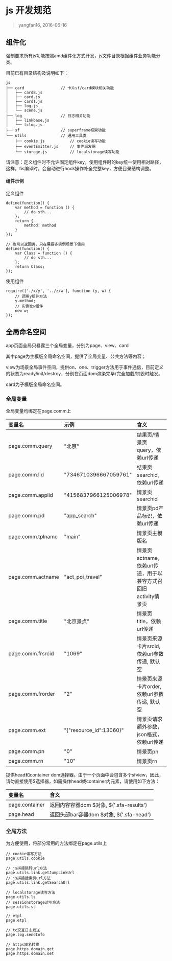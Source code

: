 # js 开发规范

> yangfan16, 2016-06-16

## 组件化

强制要求所有js功能按照amd组件化方式开发，js文件目录根据组件业务功能分类。

目前已有目录结构及说明如下：

```
js
├── card                // 卡片sf/card模块相关功能
│   ├── cardB.js
│   ├── card.js
│   ├── cardT.js
│   ├── log.js
│   └── scene.js
├── log                 // 日志相关功能
│   ├── linkbase.js
│   └── tclog.js
├── sf                  // superframe框架功能
└── utils               // 通用工具类
    ├── cookie.js           // cookie读写功能
    ├── eventEmitter.js     // 事件派发器
    └── storage.js          // localstorage读写功能

```

请注意：定义组件时不允许固定组件key，使用组件时的key统一使用相对路径，这样，fis编译时，会自动进行hock操作补全完整key，方便目录结构调整。



#### 组件示例

定义组件

```
define(function() {
    var method = function () {
        // do sth...
    };
    return {
        method: method
    }
});

// 也可以返回类，只在需要多实例场景下使用
define(function() {
    var Class = function () {
        // do sth...
    };
    return Class;
});
```

使用组件

```
require(['./x/y', '../z/w'], function (y, w) {
    // 调用y组件方法
    y.method;
    // 实例化w组件
    new w;
});

```


## 全局命名空间

app页面全局只暴露三个全局变量，分别为page、view、card

其中page为主模版全局命名空间，提供了全局变量、公共方法等内容；

view为场景全局事件空间，提供on、one、trigger方法用于事件通信，目前定义的状态为ready/init/destroy，分别在页面dom渲染完毕/完全加载/销毁时触发。

card为子模版全局命名空间。


### 全局变量

全局变量均绑定在page.comm上

| 变量名            | 示例                     | 含义
| :---              | :---                     | :----
| page.comm.query   | "北京"                   | 结果页/情景页query，依赖url传递
| page.comm.lid     | "7346710396667059761"    | 结果页searchid，依赖url传递
| page.comm.applid  | "4156837966125006978"    | 情景页searchid
| page.comm.pd      | "app_search"             | 情景页pd产品标识，依赖url传递
| page.comm.tplname | "main"                   | 情景页主模版名
| page.comm.actname | "act_poi_travel"         | 情景页actname，依赖url传递，用于以兼容方式召回旧activity情景页
| page.comm.title   | "北京景点"               | 情景页title，依赖url传递
| page.comm.frsrcid | "1069"                   | 情景页来源卡片srcid, 依赖url参数传递, 默认空
| page.comm.frorder | "2"                      | 情景页来源卡片order, 依赖url参数传递, 默认空
| page.comm.ext     | "{"resource_id":13060}"  | 情景页请求额外参数，json格式，依赖url传递
| page.comm.pn      | "0"                      | 情景页pn
| page.comm.rn      | "10"                     | 情景页rn

提供head和container dom选择器。由于一个页面中会包含多个sfview，因此，请勿直接使用$选择器，如需操作head或container内元素，请使用如下方法：

| 变量名            | 含义
| :---              | :----
| page.container    | 返回内容容器dom $对象, $('.sfa-results')
| page.head         | 返回头部bar容器dom $对象, $('.sfa-head')



### 全局方法

为方便使用，将部分常用的方法绑定在page.utils上

```
// cookie读写方法
page.utils.cookie

// js拼接跳转url方法
page.utils.link.getJumpLinkUrl
// js拼接搜索页url方法
page.utils.link.getSearchUrl

// localstorage读写方法
page.utils.ls
// sessionstorage读写方法
page.utils.ss

// etpl
page.etpl

// tc交互日志发送
page.log.sendInfo

// https域名转换
page.https.domain.get
page.https.domain.set
```